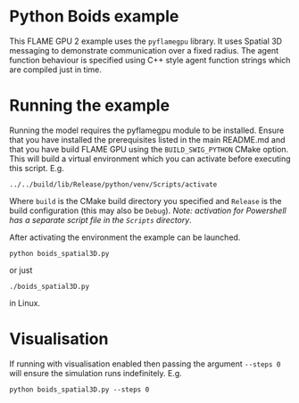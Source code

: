 # Python Boids example

This FLAME GPU 2 example uses the `pyflamegpu` library. It uses Spatial 3D messaging to demonstrate communication over a fixed radius. The agent function behaviour is specified using C++ style agent function strings which are compiled just in time.

# Running the example

Running the model requires the pyflamegpu module to be installed. Ensure that you have installed the prerequisites listed in the main README.md and that you have build FLAME GPU using the `BUILD_SWIG_PYTHON` CMake option. This will build a virtual environment which you can activate before executing this script. E.g.

`../../build/lib/Release/python/venv/Scripts/activate`

Where `build` is the CMake build directory you specified and `Release` is the build configuration (this may also be `Debug`). *Note: activation for Powershell has a separate script file in the `Scripts` directory*.

After activating the environment the example can be launched.

`python boids_spatial3D.py`

or just

`./boids_spatial3D.py`

in Linux.

# Visualisation

If running with visualisation enabled then passing the argument `--steps 0` will ensure the simulation runs indefinitely. E.g. 

`python boids_spatial3D.py --steps 0`